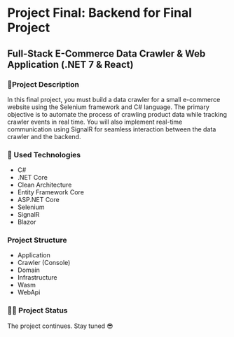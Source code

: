# Project Final: Backend for Final Project

## Full-Stack E-Commerce Data Crawler & Web Application (.NET 7 & React)
### 📃Project Description
In this final project, you must build a data crawler for a small e-commerce website using the Selenium framework and C# language. The primary objective is to automate the process of crawling product data while tracking crawler events in real time. You will also implement real-time communication using SignalR for seamless interaction between the data crawler and the backend.

### 🧰 Used Technologies
- C#
- .NET Core
- Clean Architecture
- Entity Framework Core
- ASP.NET Core
- Selenium
- SignalR
- Blazor

 ###  Project Structure
 - Application
 - Crawler (Console)
 - Domain
 - Infrastructure
 -  Wasm
 -  WebApi

### 👨‍💻 Project Status
The project continues. Stay tuned 😎
